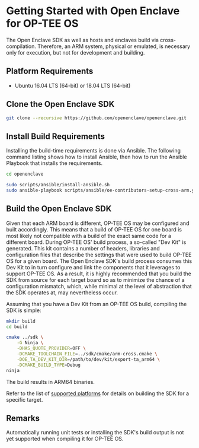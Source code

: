 # Getting Started with Open Enclave for OP-TEE OS

The Open Enclave SDK as well as hosts and enclaves build via cross-compilation.
Therefore, an ARM system, physical or emulated, is necessary only for execution,
but not for development and building.

## Platform Requirements

- Ubuntu 16.04 LTS (64-bit) or 18.04 LTS (64-bit)

## Clone the Open Enclave SDK

```bash
git clone --recursive https://github.com/openenclave/openenclave.git
```

## Install Build Requirements

Installing the build-time requirements is done via Ansible. The following
command listing shows how to install Ansible, then how to run the Ansible
Playbook that installs the requirements.

```bash
cd openenclave

sudo scripts/ansible/install-ansible.sh
sudo ansible-playbook scripts/ansible/oe-contributors-setup-cross-arm.yml
```

## Build the Open Enclave SDK

Given that each ARM board is different, OP-TEE OS may be configured and built
accordingly. This means that a build of OP-TEE OS for one board is most likely
not compatible with a build of the exact same code for a different board. During
OP-TEE OS' build process, a so-called "Dev Kit" is generated. This kit contains
a number of headers, libraries and configuration files that describe the
settings that were used to build OP-TEE OS for a given board. The Open Enclave
SDK's build process consumes this Dev Kit to in turn configure and link the
components that it leverages to support OP-TEE OS. As a result, it is highly
recommended that you build the SDK from source for each target board so as to
minimize the chance of a configuration mismatch, which, while minimal at the
level of abstraction that the SDK operates at, may nevertheless occur.

Assuming that you have a Dev Kit from an OP-TEE OS build, compiling the SDK is
simple:

```bash
mkdir build
cd build

cmake ../sdk \
    -G Ninja \
	-DHAS_QUOTE_PROVIDER=OFF \
	-DCMAKE_TOOLCHAIN_FILE=../sdk/cmake/arm-cross.cmake \
	-DOE_TA_DEV_KIT_DIR=/path/to/dev/kit/export-ta_arm64 \
	-DCMAKE_BUILD_TYPE=Debug
ninja
```

The build results in ARM64 binaries.

Refer to the list of
[supported platforms](../OP-TEE/Introduction.md#supported-platforms)
for details on building the SDK for a specific target.

## Remarks

Automatically running unit tests or installing the SDK's build output is not yet
supported when compiling it for OP-TEE OS.
